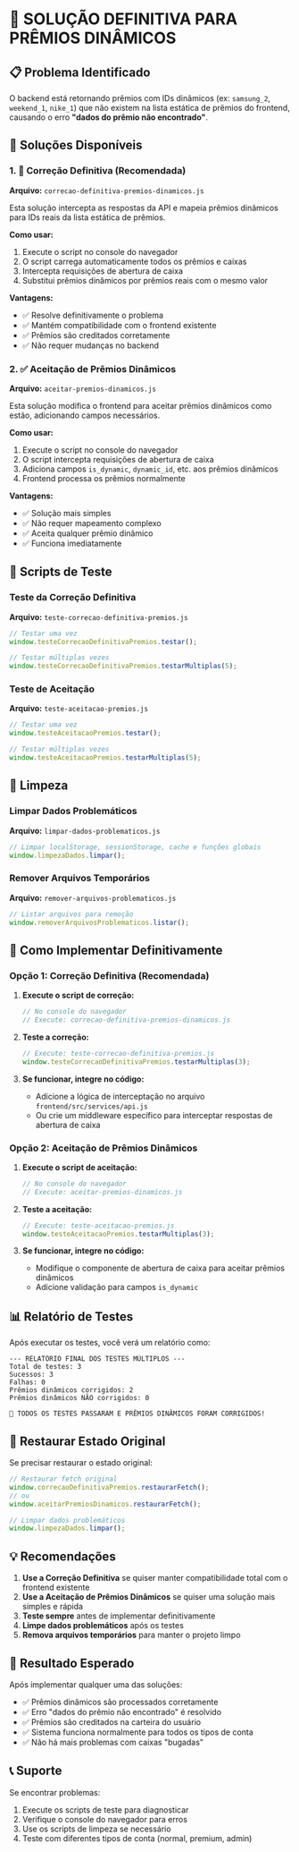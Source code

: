 # 🔧 SOLUÇÃO DEFINITIVA PARA PRÊMIOS DINÂMICOS

## 📋 Problema Identificado

O backend está retornando prêmios com IDs dinâmicos (ex: `samsung_2`, `weekend_1`, `nike_1`) que não existem na lista estática de prêmios do frontend, causando o erro **"dados do prêmio não encontrado"**.

## 🎯 Soluções Disponíveis

### 1. 🔧 Correção Definitiva (Recomendada)
**Arquivo:** `correcao-definitiva-premios-dinamicos.js`

Esta solução intercepta as respostas da API e mapeia prêmios dinâmicos para IDs reais da lista estática de prêmios.

**Como usar:**
1. Execute o script no console do navegador
2. O script carrega automaticamente todos os prêmios e caixas
3. Intercepta requisições de abertura de caixa
4. Substitui prêmios dinâmicos por prêmios reais com o mesmo valor

**Vantagens:**
- ✅ Resolve definitivamente o problema
- ✅ Mantém compatibilidade com o frontend existente
- ✅ Prêmios são creditados corretamente
- ✅ Não requer mudanças no backend

### 2. ✅ Aceitação de Prêmios Dinâmicos
**Arquivo:** `aceitar-premios-dinamicos.js`

Esta solução modifica o frontend para aceitar prêmios dinâmicos como estão, adicionando campos necessários.

**Como usar:**
1. Execute o script no console do navegador
2. O script intercepta requisições de abertura de caixa
3. Adiciona campos `is_dynamic`, `dynamic_id`, etc. aos prêmios dinâmicos
4. Frontend processa os prêmios normalmente

**Vantagens:**
- ✅ Solução mais simples
- ✅ Não requer mapeamento complexo
- ✅ Aceita qualquer prêmio dinâmico
- ✅ Funciona imediatamente

## 🧪 Scripts de Teste

### Teste da Correção Definitiva
**Arquivo:** `teste-correcao-definitiva-premios.js`

```javascript
// Testar uma vez
window.testeCorrecaoDefinitivaPremios.testar();

// Testar múltiplas vezes
window.testeCorrecaoDefinitivaPremios.testarMultiplas(5);
```

### Teste de Aceitação
**Arquivo:** `teste-aceitacao-premios.js`

```javascript
// Testar uma vez
window.testeAceitacaoPremios.testar();

// Testar múltiplas vezes
window.testeAceitacaoPremios.testarMultiplas(5);
```

## 🧹 Limpeza

### Limpar Dados Problemáticos
**Arquivo:** `limpar-dados-problematicos.js`

```javascript
// Limpar localStorage, sessionStorage, cache e funções globais
window.limpezaDados.limpar();
```

### Remover Arquivos Temporários
**Arquivo:** `remover-arquivos-problematicos.js`

```javascript
// Listar arquivos para remoção
window.removerArquivosProblematicos.listar();
```

## 🚀 Como Implementar Definitivamente

### Opção 1: Correção Definitiva (Recomendada)

1. **Execute o script de correção:**
   ```javascript
   // No console do navegador
   // Execute: correcao-definitiva-premios-dinamicos.js
   ```

2. **Teste a correção:**
   ```javascript
   // Execute: teste-correcao-definitiva-premios.js
   window.testeCorrecaoDefinitivaPremios.testarMultiplas(3);
   ```

3. **Se funcionar, integre no código:**
   - Adicione a lógica de interceptação no arquivo `frontend/src/services/api.js`
   - Ou crie um middleware específico para interceptar respostas de abertura de caixa

### Opção 2: Aceitação de Prêmios Dinâmicos

1. **Execute o script de aceitação:**
   ```javascript
   // No console do navegador
   // Execute: aceitar-premios-dinamicos.js
   ```

2. **Teste a aceitação:**
   ```javascript
   // Execute: teste-aceitacao-premios.js
   window.testeAceitacaoPremios.testarMultiplas(3);
   ```

3. **Se funcionar, integre no código:**
   - Modifique o componente de abertura de caixa para aceitar prêmios dinâmicos
   - Adicione validação para campos `is_dynamic`

## 📊 Relatório de Testes

Após executar os testes, você verá um relatório como:

```
--- RELATÓRIO FINAL DOS TESTES MÚLTIPLOS ---
Total de testes: 3
Sucessos: 3
Falhas: 0
Prêmios dinâmicos corrigidos: 2
Prêmios dinâmicos NÃO corrigidos: 0

🎉 TODOS OS TESTES PASSARAM E PRÊMIOS DINÂMICOS FORAM CORRIGIDOS!
```

## 🔄 Restaurar Estado Original

Se precisar restaurar o estado original:

```javascript
// Restaurar fetch original
window.correcaoDefinitivaPremios.restaurarFetch();
// ou
window.aceitarPremiosDinamicos.restaurarFetch();

// Limpar dados problemáticos
window.limpezaDados.limpar();
```

## 💡 Recomendações

1. **Use a Correção Definitiva** se quiser manter compatibilidade total com o frontend existente
2. **Use a Aceitação de Prêmios Dinâmicos** se quiser uma solução mais simples e rápida
3. **Teste sempre** antes de implementar definitivamente
4. **Limpe dados problemáticos** após os testes
5. **Remova arquivos temporários** para manter o projeto limpo

## 🎯 Resultado Esperado

Após implementar qualquer uma das soluções:

- ✅ Prêmios dinâmicos são processados corretamente
- ✅ Erro "dados do prêmio não encontrado" é resolvido
- ✅ Prêmios são creditados na carteira do usuário
- ✅ Sistema funciona normalmente para todos os tipos de conta
- ✅ Não há mais problemas com caixas "bugadas"

## 📞 Suporte

Se encontrar problemas:

1. Execute os scripts de teste para diagnosticar
2. Verifique o console do navegador para erros
3. Use os scripts de limpeza se necessário
4. Teste com diferentes tipos de conta (normal, premium, admin)



